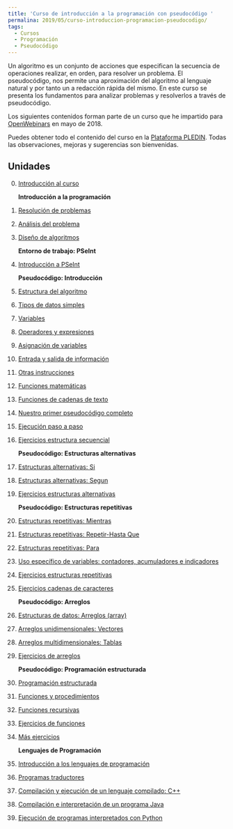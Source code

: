 ```yaml
---
title: 'Curso de introducción a la programación con pseudocódigo '
permalina: 2019/05/curso-introduccion-programacion-pseudocodigo/
tags:
  - Cursos
  - Programación
  - Pseudocódigo
---
```


Un algoritmo es un conjunto de acciones que especifican la secuencia de operaciones realizar, en orden, para resolver un problema. El pseudocódigo, nos permite una aproximación del algoritmo al lenguaje natural y por tanto un a redacción rápida del mismo. En este curso se presenta los fundamentos para analizar problemas y resolverlos a través de pseudocódigo.

Los siguientes contenidos forman parte de un curso que he impartido para [OpenWebinars](https://openwebinars.net/cursos/introduccion-programacion/) en mayo de 2018.

Puedes obtener todo el contenido del curso en la [Plataforma PLEDIN](https://plataforma.josedomingo.org/pledin/cursos/programacion/).
Todas las observaciones, mejoras y sugerencias son bienvenidas.

## Unidades

0. [Introducción al curso](https://plataforma.josedomingo.org/pledin/cursos/programacion/curso/u0/u0.pdf)

    **Introducción a la programación**

1. [Resolución de problemas](https://plataforma.josedomingo.org/pledin/cursos/programacion/curso/u01)
2. [Análisis del problema](https://plataforma.josedomingo.org/pledin/cursos/programacion/curso/u02)
3. [Diseño de algoritmos](https://plataforma.josedomingo.org/pledin/cursos/programacion/curso/u03)

    **Entorno de trabajo: PSeInt**

4. [Introducción a PSeInt](https://plataforma.josedomingo.org/pledin/cursos/programacion/curso/u04)

    **Pseudocódigo: Introducción**

5. [Estructura del algoritmo](https://plataforma.josedomingo.org/pledin/cursos/programacion/curso/u05)
6. [Tipos de datos simples](https://plataforma.josedomingo.org/pledin/cursos/programacion/curso/u06)
7. [Variables](https://plataforma.josedomingo.org/pledin/cursos/programacion/curso/u07)
8. [Operadores y expresiones](https://plataforma.josedomingo.org/pledin/cursos/programacion/curso/u08)
9. [Asignación de variables](https://plataforma.josedomingo.org/pledin/cursos/programacion/curso/u09)
10. [Entrada y salida de información](https://plataforma.josedomingo.org/pledin/cursos/programacion/curso/u10)
11. [Otras instrucciones](https://plataforma.josedomingo.org/pledin/cursos/programacion/curso/u11)
12. [Funciones matemáticas](https://plataforma.josedomingo.org/pledin/cursos/programacion/curso/u12)
13. [Funciones de cadenas de texto](https://plataforma.josedomingo.org/pledin/cursos/programacion/curso/u13)
14. [Nuestro primer pseudocódigo completo](https://plataforma.josedomingo.org/pledin/cursos/programacion/curso/u14)
15. [Ejecución paso a paso](https://plataforma.josedomingo.org/pledin/cursos/programacion/curso/u15)
16. [Ejercicios estructura secuencial](https://plataforma.josedomingo.org/pledin/cursos/programacion/curso/u16)

    **Pseudocódigo: Estructuras alternativas**

17. [Estructuras alternativas: Si](https://plataforma.josedomingo.org/pledin/cursos/programacion/curso/u17)
18. [Estructuras alternativas: Segun](https://plataforma.josedomingo.org/pledin/cursos/programacion/curso/u18)
19. [Ejercicios estructuras alternativas](https://plataforma.josedomingo.org/pledin/cursos/programacion/curso/u19)

    **Pseudocódigo: Estructuras repetitivas**

20. [Estructuras repetitivas: Mientras](https://plataforma.josedomingo.org/pledin/cursos/programacion/curso/u20)
21. [Estructuras repetitivas: Repetir-Hasta Que](https://plataforma.josedomingo.org/pledin/cursos/programacion/curso/u21)
22. [Estructuras repetitivas: Para](https://plataforma.josedomingo.org/pledin/cursos/programacion/curso/u22)
23. [Uso específico de variables: contadores, acumuladores e indicadores](https://plataforma.josedomingo.org/pledin/cursos/programacion/curso/u23)
24. [Ejercicios estructuras repetitivas](https://plataforma.josedomingo.org/pledin/cursos/programacion/curso/u24)
25. [Ejercicios cadenas de caracteres](https://plataforma.josedomingo.org/pledin/cursos/programacion/curso/u25)

    **Pseudocódigo: Arreglos**

26. [Estructuras de datos: Arreglos (array)](https://plataforma.josedomingo.org/pledin/cursos/programacion/curso/u26)
27. [Arreglos unidimensionales: Vectores](https://plataforma.josedomingo.org/pledin/cursos/programacion/curso/u27)
28. [Arreglos multidimensionales: Tablas](https://plataforma.josedomingo.org/pledin/cursos/programacion/curso/u28)
29. [Ejercicios de arreglos](https://plataforma.josedomingo.org/pledin/cursos/programacion/curso/u29)

    **Pseudocódigo: Programación estructurada**

30. [Programación estructurada](https://plataforma.josedomingo.org/pledin/cursos/programacion/curso/u30)
31. [Funciones y procedimientos](https://plataforma.josedomingo.org/pledin/cursos/programacion/curso/u31)
32. [Funciones recursivas](https://plataforma.josedomingo.org/pledin/cursos/programacion/curso/u32)
33. [Ejercicios de funciones](https://plataforma.josedomingo.org/pledin/cursos/programacion/curso/u33)
34. [Más ejercicios](https://plataforma.josedomingo.org/pledin/cursos/programacion/curso/u34)

    **Lenguajes de Programación**

35. [Introducción a los lenguajes de programación](https://plataforma.josedomingo.org/pledin/cursos/programacion/curso/u35)
36. [Programas traductores](https://plataforma.josedomingo.org/pledin/cursos/programacion/curso/u36)
37. [Compilación y ejecución de un lenguaje compilado: C++](https://plataforma.josedomingo.org/pledin/cursos/programacion/curso/u37)
38. [Compilación e interpretación de un programa Java](https://plataforma.josedomingo.org/pledin/cursos/programacion/curso/u38)
39. [Ejecución de programas interpretados con Python](https://plataforma.josedomingo.org/pledin/cursos/programacion/curso/u39)

